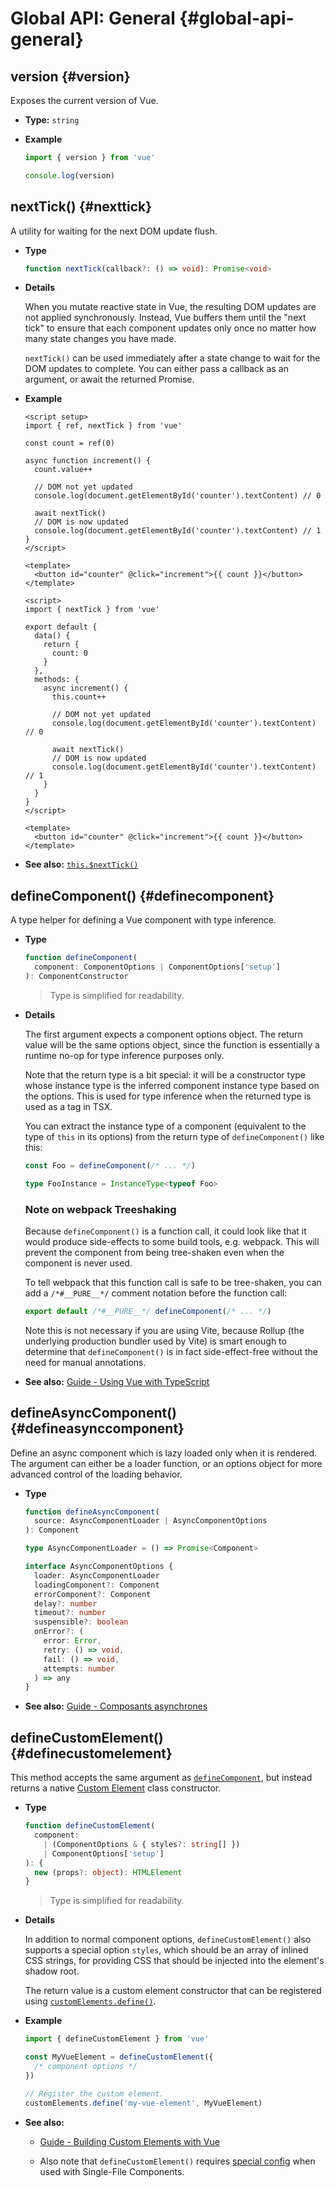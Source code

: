 # Global API: General {#global-api-general}

## version {#version}

Exposes the current version of Vue.

- **Type:** `string`

- **Example**

  ```js
  import { version } from 'vue'

  console.log(version)
  ```

## nextTick() {#nexttick}

A utility for waiting for the next DOM update flush.

- **Type**

  ```ts
  function nextTick(callback?: () => void): Promise<void>
  ```

- **Details**

  When you mutate reactive state in Vue, the resulting DOM updates are not applied synchronously. Instead, Vue buffers them until the "next tick" to ensure that each component updates only once no matter how many state changes you have made.

  `nextTick()` can be used immediately after a state change to wait for the DOM updates to complete. You can either pass a callback as an argument, or await the returned Promise.

- **Example**

  <div class="composition-api">

  ```vue
  <script setup>
  import { ref, nextTick } from 'vue'

  const count = ref(0)

  async function increment() {
    count.value++

    // DOM not yet updated
    console.log(document.getElementById('counter').textContent) // 0

    await nextTick()
    // DOM is now updated
    console.log(document.getElementById('counter').textContent) // 1
  }
  </script>

  <template>
    <button id="counter" @click="increment">{{ count }}</button>
  </template>
  ```

  </div>
  <div class="options-api">

  ```vue
  <script>
  import { nextTick } from 'vue'

  export default {
    data() {
      return {
        count: 0
      }
    },
    methods: {
      async increment() {
        this.count++

        // DOM not yet updated
        console.log(document.getElementById('counter').textContent) // 0

        await nextTick()
        // DOM is now updated
        console.log(document.getElementById('counter').textContent) // 1
      }
    }
  }
  </script>

  <template>
    <button id="counter" @click="increment">{{ count }}</button>
  </template>
  ```

  </div>

- **See also:** [`this.$nextTick()`](/api/component-instance.html#nexttick)

## defineComponent() {#definecomponent}

A type helper for defining a Vue component with type inference.

- **Type**

  ```ts
  function defineComponent(
    component: ComponentOptions | ComponentOptions['setup']
  ): ComponentConstructor
  ```

  > Type is simplified for readability.

- **Details**

  The first argument expects a component options object. The return value will be the same options object, since the function is essentially a runtime no-op for type inference purposes only.

  Note that the return type is a bit special: it will be a constructor type whose instance type is the inferred component instance type based on the options. This is used for type inference when the returned type is used as a tag in TSX.

  You can extract the instance type of a component (equivalent to the type of `this` in its options) from the return type of `defineComponent()` like this:

  ```ts
  const Foo = defineComponent(/* ... */)

  type FooInstance = InstanceType<typeof Foo>
  ```

  ### Note on webpack Treeshaking

  Because `defineComponent()` is a function call, it could look like that it would produce side-effects to some build tools, e.g. webpack. This will prevent the component from being tree-shaken even when the component is never used.

  To tell webpack that this function call is safe to be tree-shaken, you can add a `/*#__PURE__*/` comment notation before the function call:

  ```js
  export default /*#__PURE__*/ defineComponent(/* ... */)
  ```

  Note this is not necessary if you are using Vite, because Rollup (the underlying production bundler used by Vite) is smart enough to determine that `defineComponent()` is in fact side-effect-free without the need for manual annotations.

- **See also:** [Guide - Using Vue with TypeScript](/guide/typescript/overview.html#general-usage-notes)

## defineAsyncComponent() {#defineasynccomponent}

Define an async component which is lazy loaded only when it is rendered. The argument can either be a loader function, or an options object for more advanced control of the loading behavior.

- **Type**

  ```ts
  function defineAsyncComponent(
    source: AsyncComponentLoader | AsyncComponentOptions
  ): Component

  type AsyncComponentLoader = () => Promise<Component>

  interface AsyncComponentOptions {
    loader: AsyncComponentLoader
    loadingComponent?: Component
    errorComponent?: Component
    delay?: number
    timeout?: number
    suspensible?: boolean
    onError?: (
      error: Error,
      retry: () => void,
      fail: () => void,
      attempts: number
    ) => any
  }
  ```

- **See also:** [Guide - Composants asynchrones](/guide/components/async.html)

## defineCustomElement() {#definecustomelement}

This method accepts the same argument as [`defineComponent`](#definecomponent), but instead returns a native [Custom Element](https://developer.mozilla.org/en-US/docs/Web/Web_Components/Using_custom_elements) class constructor.

- **Type**

  ```ts
  function defineCustomElement(
    component:
      | (ComponentOptions & { styles?: string[] })
      | ComponentOptions['setup']
  ): {
    new (props?: object): HTMLElement
  }
  ```

  > Type is simplified for readability.

- **Details**

  In addition to normal component options, `defineCustomElement()` also supports a special option `styles`, which should be an array of inlined CSS strings, for providing CSS that should be injected into the element's shadow root.

  The return value is a custom element constructor that can be registered using [`customElements.define()`](https://developer.mozilla.org/en-US/docs/Web/API/CustomElementRegistry/define).

- **Example**

  ```js
  import { defineCustomElement } from 'vue'

  const MyVueElement = defineCustomElement({
    /* component options */
  })

  // Register the custom element.
  customElements.define('my-vue-element', MyVueElement)
  ```

- **See also:**

  - [Guide - Building Custom Elements with Vue](/guide/extras/web-components.html#building-custom-elements-with-vue)

  - Also note that `defineCustomElement()` requires [special config](/guide/extras/web-components.html#sfc-as-custom-element) when used with Single-File Components.
